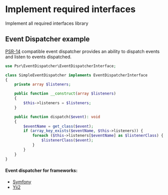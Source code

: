 # Implement required interfaces

Implement all required interfaces library

## Event Dispatcher example
[PSR-14](https://www.php-fig.org/psr/psr-14/) compatible event dispatcher provides an ability to dispatch events and listen to events dispatched.

```php
use Psr\EventDispatcher\EventDispatcherInterface;

class SimpleEventDispatcher implements EventDispatcherInterface
{
    private array $listeners;

    public function __construct(array $listeners)
    {
        $this->listeners = $listeners;
    }

    public function dispatch($event): void
    {
        $eventName = get_class($event);
        if (array_key_exists($eventName, $this->listeners)) {
            foreach ($this->listeners[$eventName] as $listenerClass) {
                $listenerClass($event);
            }
        }
    }
}
```
#### Event dispatcher for frameworks:

- [Symfony](https://github.com/symfony/event-dispatcher)
- [Yii2](https://github.com/yiisoft/event-dispatcher)
